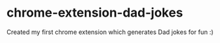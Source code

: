 # chrome-extension-dad-jokes
Created my first chrome extension which generates Dad jokes for fun :)

